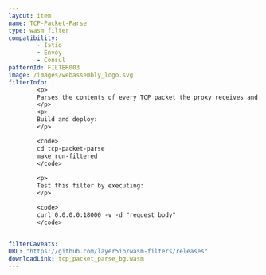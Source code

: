 ```yaml
---
layout: item
name: TCP-Packet-Parse
type: wasm filter
compatibility:
        - Istio
        - Envoy
        - Consul
patternId: FILTER003
image: /images/webassembly_logo.svg
filterInfo: |
        <p>
        Parses the contents of every TCP packet the proxy receives and logs it.
        </p>
        <p>
        Build and deploy:
        </p>

        <code>
        cd tcp-packet-parse
        make run-filtered
        </code>
        
        <p>
        Test this filter by executing:
        </p>

        <code>
        curl 0.0.0.0:18000 -v -d "request body"
        </code>
        

filterCaveats: 
URL: "https://github.com/layer5io/wasm-filters/releases"
downloadLink: tcp_packet_parse_bg.wasm
---
```

